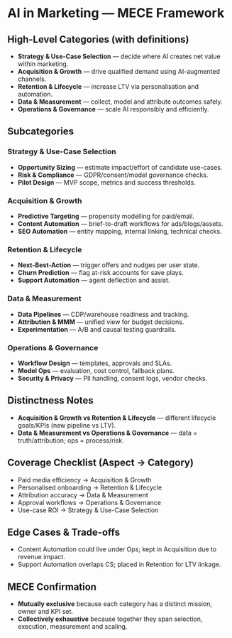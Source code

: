 # AI in Marketing — MECE Framework

## High-Level Categories (with definitions)
- **Strategy & Use-Case Selection** — decide where AI creates net value within marketing.
- **Acquisition & Growth** — drive qualified demand using AI-augmented channels.
- **Retention & Lifecycle** — increase LTV via personalisation and automation.
- **Data & Measurement** — collect, model and attribute outcomes safely.
- **Operations & Governance** — scale AI responsibly and efficiently.

## Subcategories
### Strategy & Use-Case Selection
- **Opportunity Sizing** — estimate impact/effort of candidate use-cases.
- **Risk & Compliance** — GDPR/consent/model governance checks.
- **Pilot Design** — MVP scope, metrics and success thresholds.

### Acquisition & Growth
- **Predictive Targeting** — propensity modelling for paid/email.
- **Content Automation** — brief-to-draft workflows for ads/blogs/assets.
- **SEO Automation** — entity mapping, internal linking, technical checks.

### Retention & Lifecycle
- **Next-Best-Action** — trigger offers and nudges per user state.
- **Churn Prediction** — flag at-risk accounts for save plays.
- **Support Automation** — agent deflection and assist.

### Data & Measurement
- **Data Pipelines** — CDP/warehouse readiness and tracking.
- **Attribution & MMM** — unified view for budget decisions.
- **Experimentation** — A/B and causal testing guardrails.

### Operations & Governance
- **Workflow Design** — templates, approvals and SLAs.
- **Model Ops** — evaluation, cost control, fallback plans.
- **Security & Privacy** — PII handling, consent logs, vendor checks.

## Distinctness Notes
- **Acquisition & Growth vs Retention & Lifecycle** — different lifecycle goals/KPIs (new pipeline vs LTV).
- **Data & Measurement vs Operations & Governance** — data = truth/attribution; ops = process/risk.

## Coverage Checklist (Aspect → Category)
- Paid media efficiency → Acquisition & Growth  
- Personalised onboarding → Retention & Lifecycle  
- Attribution accuracy → Data & Measurement  
- Approval workflows → Operations & Governance  
- Use-case ROI → Strategy & Use-Case Selection

## Edge Cases & Trade-offs
- Content Automation could live under Ops; kept in Acquisition due to revenue impact.
- Support Automation overlaps CS; placed in Retention for LTV linkage.

## MECE Confirmation
- **Mutually exclusive** because each category has a distinct mission, owner and KPI set.  
- **Collectively exhaustive** because together they span selection, execution, measurement and scaling.
